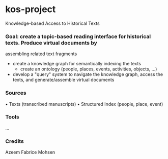 # kos-project

Knowledge-based Access to Historical Texts
### Goal: create a topic-based reading interface for historical texts. Produce virtual documents by
assembling related text fragments
- create a knowledge graph for semantically indexing the texts
  - create an ontology (people, places, events, activities, objects, …)
- develop a "query" system to navigate the knowledge graph, access the texts, and generate/assemble virtual documents

### Sources
• Texts (transcribed manuscripts)
• Structured Index (people, place, event)

### Tools
...

### Credits
Azeem
Fabrice
Mohsen